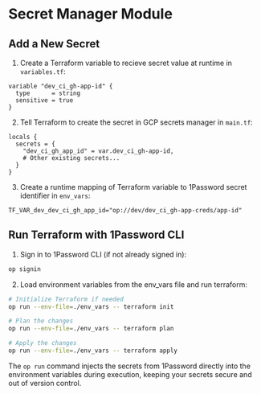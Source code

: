 # Secret Manager Module

## Add a New Secret

1. Create a Terraform variable to recieve secret value at runtime in `variables.tf`:

```hcl
variable "dev_ci_gh-app-id" {
  type      = string
  sensitive = true
}
```

2. Tell Terraform to create the secret in GCP secrets manager in `main.tf`:

```hcl
locals {
  secrets = {
    "dev_ci_gh_app_id" = var.dev_ci_gh-app-id,
    # Other existing secrets...
  }
}
```

3. Create a runtime mapping of Terraform variable to 1Password secret identifier in `env_vars`:

```
TF_VAR_dev_dev_ci_gh_app_id="op://dev/dev_ci_gh-app-creds/app-id"
```

## Run Terraform with 1Password CLI

1. Sign in to 1Password CLI (if not already signed in):

```bash
op signin
```

2. Load environment variables from the env_vars file and run terraform:

```bash
# Initialize Terraform if needed
op run --env-file=./env_vars -- terraform init

# Plan the changes
op run --env-file=./env_vars -- terraform plan

# Apply the changes
op run --env-file=./env_vars -- terraform apply
```

The `op run` command injects the secrets from 1Password directly into the environment variables during execution, keeping your secrets secure and out of version control.
